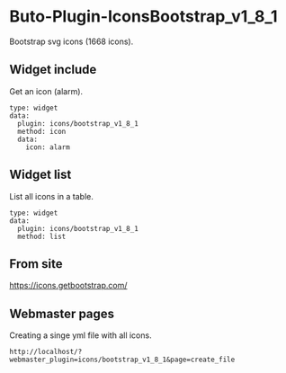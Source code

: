 # Buto-Plugin-IconsBootstrap_v1_8_1
Bootstrap svg icons (1668 icons).

## Widget include
Get an icon (alarm).
```
type: widget
data:
  plugin: icons/bootstrap_v1_8_1
  method: icon
  data:
    icon: alarm 
```

## Widget list
List all icons in a table.
```
type: widget
data:
  plugin: icons/bootstrap_v1_8_1
  method: list
```

## From site
https://icons.getbootstrap.com/

## Webmaster pages
Creating a singe yml file with all icons.
```
http://localhost/?webmaster_plugin=icons/bootstrap_v1_8_1&page=create_file
```
